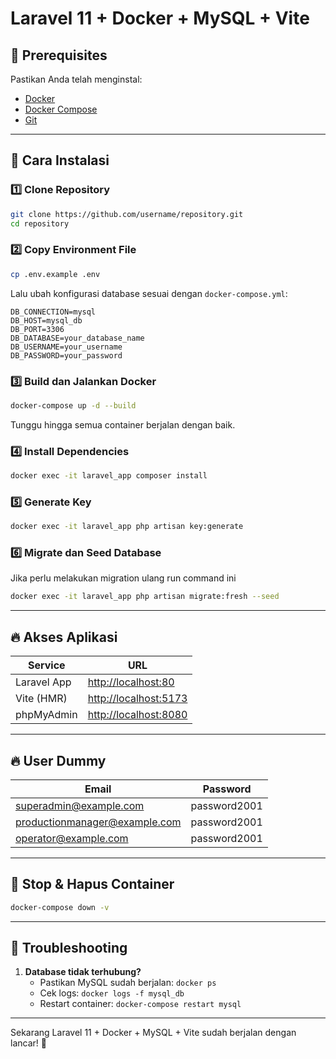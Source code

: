 # Laravel 11 + Docker + MySQL + Vite

## 📌 Prerequisites

Pastikan Anda telah menginstal:

- [Docker](https://www.docker.com/get-started)
- [Docker Compose](https://docs.docker.com/compose/install/)
- [Git](https://git-scm.com/)

---

## 🚀 Cara Instalasi

### 1️⃣ Clone Repository

```sh
git clone https://github.com/username/repository.git
cd repository
```

### 2️⃣ Copy Environment File

```sh
cp .env.example .env
```

Lalu ubah konfigurasi database sesuai dengan `docker-compose.yml`:

```
DB_CONNECTION=mysql
DB_HOST=mysql_db
DB_PORT=3306
DB_DATABASE=your_database_name
DB_USERNAME=your_username
DB_PASSWORD=your_password
```

### 3️⃣ Build dan Jalankan Docker

```sh
docker-compose up -d --build
```

Tunggu hingga semua container berjalan dengan baik.

### 4️⃣ Install Dependencies

```sh
docker exec -it laravel_app composer install
```

### 5️⃣ Generate Key

```sh
docker exec -it laravel_app php artisan key:generate
```

### 6️⃣ Migrate dan Seed Database

Jika perlu melakukan migration ulang run command ini

```sh
docker exec -it laravel_app php artisan migrate:fresh --seed
```

---

## 🔥 Akses Aplikasi

| Service     | URL                                            |
| ----------- | ---------------------------------------------- |
| Laravel App | [http://localhost:80](http://localhost:80)     |
| Vite (HMR)  | [http://localhost:5173](http://localhost:5173) |
| phpMyAdmin  | [http://localhost:8080](http://localhost:8080) |

---

## 🔥 User Dummy

| Email                         | Password     |
| ----------------------------- | ------------ |
| superadmin@example.com        | password2001 |
| productionmanager@example.com | password2001 |
| operator@example.com          | password2001 |

---

## 🛑 Stop & Hapus Container

```sh
docker-compose down -v
```

---

## 🎯 Troubleshooting

1. **Database tidak terhubung?**
   - Pastikan MySQL sudah berjalan: `docker ps`
   - Cek logs: `docker logs -f mysql_db`
   - Restart container: `docker-compose restart mysql`

---

Sekarang Laravel 11 + Docker + MySQL + Vite sudah berjalan dengan lancar! 🚀
